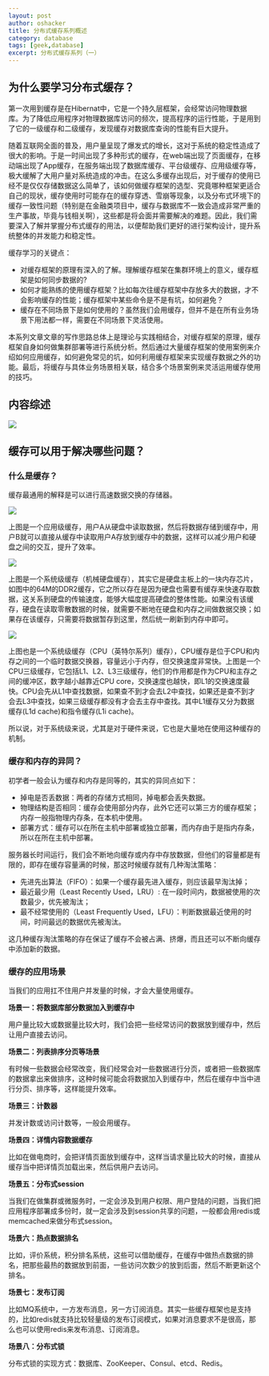 ```yaml
---
layout: post 
author: oshacker
title: 分布式缓存系列概述
category: database
tags: [geek,database]
excerpt: 分布式缓存系列（一）
---
```



## 为什么要学习分布式缓存？

第一次用到缓存是在Hibernat中，它是一个持久层框架，会经常访问物理数据库。为了降低应用程序对物理数据库访问的频次，提高程序的运行性能，于是用到了它的一级缓存和二级缓存，发现缓存对数据库查询的性能有巨大提升。

随着互联网全面的普及，用户量呈现了爆发式的增长，这对于系统的稳定性造成了很大的影响。于是一时间出现了多种形式的缓存，在web端出现了页面缓存，在移动端出现了App缓存，在服务端出现了数据库缓存、平台级缓存、应用级缓存等，极大缓解了大用户量对系统造成的冲击。在这么多缓存出现后，对于缓存的使用已经不是仅仅存储数据这么简单了，该如何做缓存框架的选型、究竟哪种框架更适合自己的现状，缓存使用时可能存在的缓存穿透、雪崩等现象，以及分布式环境下的缓存一致性问题（特别是在金融类项目中，缓存与数据库不一致会造成非常严重的生产事故，毕竟与钱相关啊），这些都是将会面并需要解决的难题。因此，我们需要深入了解并掌握分布式缓存的用法，以便帮助我们更好的进行架构设计，提升系统整体的并发能力和稳定性。

缓存学习的关键点：
+ 对缓存框架的原理有深入的了解。理解缓存框架在集群环境上的意义，缓存框架是如何同步数据的?
+ 如何才能熟练的使用缓存框架？比如每次往缓存框架中存放多大的数据，才不会影响缓存的性能；缓存框架中某些命令是不是有坑，如何避免？
+ 缓存在不同场景下是如何使用的？虽然我们会用缓存，但并不是在所有业务场景下用法都一样，需要在不同场景下灵活使用。

本系列文章文章的写作思路总体上是理论与实践相结合，对缓存框架的原理，缓存框架自身如何做集群部署等进行系统分析。然后通过大量缓存框架的使用案例来介绍如何应用缓存，如何避免常见的坑，如何利用缓存框架来实现缓存数据之外的功能。最后，将缓存与具体业务场景相关联，结合多个场景案例来灵活运用缓存使用的技巧。

## 内容综述

![](https://www.coderap.cn/assets/images/2020/06/cache1.png)

## 缓存可以用于解决哪些问题？

### 什么是缓存？

缓存最通用的解释是可以进行高速数据交换的存储器。

![](https://www.coderap.cn/assets/images/2020/06/cache2.png)

上图是一个应用级缓存，用户A从硬盘中读取数据，然后将数据存储到缓存中，用户B就可以直接从缓存中读取用户A存放到缓存中的数据，这样可以减少用户和硬盘之间的交互，提升了效率。

![](https://www.coderap.cn/assets/images/2020/06/cache3.png)

上图是一个系统级缓存（机械硬盘缓存），其实它是硬盘主板上的一块内存芯片，如图中的64M的DDR2缓存，它之所以存在是因为硬盘也需要有缓存来快速存取数据，这关系到硬盘的传输速度，能够大幅度提高硬盘的整体性能。如果没有该缓存，硬盘在读取零散数据的时候，就需要不断地在硬盘和内存之间做数据交换；如果存在该缓存，只需要将数据暂存到这里，然后统一刷新到内存中即可。

![](https://www.coderap.cn/assets/images/2020/06/cache3.png)

上图也是一个系统级缓存（CPU（英特尔系列）缓存），CPU缓存是位于CPU和内存之间的一个临时数据交换器，容量远小于内存，但交换速度非常快。上图是一个CPU三级缓存，它包括L1、L2、L3三级缓存，他们的作用都是作为CPU和主存之间的缓冲区，数字越小越靠近CPU core，交换速度也越快，即L1的交换速度最快。CPU会先从L1中查找数据，如果查不到才会去L2中查找，如果还是查不到才会去L3中查找，如果三级缓存都没有才会去主存中查找。其中L1缓存又分为数据缓存(L1d cache)和指令缓存(L1i cache)。

所以说，对于系统级来说，尤其是对于硬件来说，它也是大量地在使用这种缓存的机制。

### 缓存和内存的异同？

初学者一般会认为缓存和内存是同等的，其实的异同点如下：
+ 掉电是否丢数据：两者的存储方式相同，掉电都会丢失数据。
+ 物理结构是否相同：缓存会使用部分内存，此外它还可以第三方的缓存框架；内存一般指物理内存条，在本机中使用。
+ 部署方式：缓存可以在所在主机中部署或独立部署，而内存由于是指内存条，所以在所在主机中部署。

服务器长时间运行，我们会不断地向缓存或内存中存放数据，但他们的容量都是有限的，即存在缓存容量满的时候，那这时候缓存就有几种淘汰策略：
+ 先进先出算法（FIFO）：如果一个缓存最先进入缓存，则应该最早淘汰掉；
+ 最近最少用（Least Recently Used，LRU）: 在一段时间内，数据被使用的次数最少，优先被淘汰；
+ 最不经常使用的（Least Frequently Used，LFU）：判断数据最近使用的时间，时间最远的数据优先被淘汰。

这几种缓存淘汰策略的存在保证了缓存不会被占满、挤爆，而且还可以不断向缓存中添加新的数据。

### 缓存的应用场景

当我们的应用扛不住用户并发量的时候，才会大量使用缓存。

**场景一：将数据库部分数据加入到缓存中**

用户量比较大或数据量比较大时，我们会把一些经常访问的数据放到缓存中，然后让用户直接去访问。

**场景二：列表排序分页等场景**

有时候一些数据会经常改变，我们经常会对一些数据进行分页，或者把一些数据库的数据拿出来做排序，这种时候可能会将数据加入到缓存中，然后在缓存中当中进行分页、排序等，这样能提升效率。

**场景三：计数器**

并发计数或访问计数等，一般会用缓存。

**场景四：详情内容数据缓存**

比如在做电商时，会把详情页面放到缓存中，这样当请求量比较大的时候，直接从缓存当中把详情页加载出来，然后供用户去访问。

**场景五：分布式session**

当我们在做集群或微服务时，一定会涉及到用户权限、用户登陆的问题，当我们把应用程序部署成多份时，就一定会涉及到session共享的问题，一般都会用redis或memcached来做分布式session。

**场景六：热点数据排名**

比如，评价系统，积分排名系统，这些可以借助缓存，在缓存中做热点数据的排名，把那些最热的数据放到前面，一些访问次数少的放到后面，然后不断更新这个排名。

**场景七：发布订阅**

比如MQ系统中，一方发布消息，另一方订阅消息。其实一些缓存框架也是支持的，比如redis就支持比较轻量级的发布订阅模式，如果对消息要求不是很高，那么也可以使用redis来发布消息、订阅消息。

**场景八：分布式锁**

分布式锁的实现方式：数据库、ZooKeeper、Consul、etcd、Redis。

